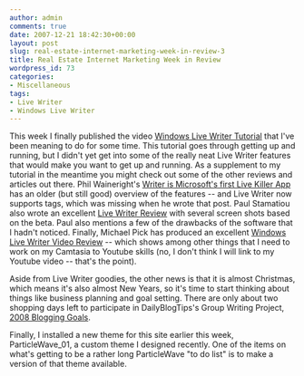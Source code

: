 ```yaml
---
author: admin
comments: true
date: 2007-12-21 18:42:30+00:00
layout: post
slug: real-estate-internet-marketing-week-in-review-3
title: Real Estate Internet Marketing Week in Review
wordpress_id: 73
categories:
- Miscellaneous
tags:
- Live Writer
- Windows Live Writer
---
```


This week I finally published the video [Windows Live Writer Tutorial](http://www.particlewave.com/internet-marketing/2007/12/20/windows-live-writer-tutorial/) that I've been meaning to do for some time.   This tutorial goes through getting up and running, but I didn't yet get into some of the really neat Live Writer features that would make you want to get up and running.  As a supplement to my tutorial in the meantime you might check out some of the other reviews and articles out there.  Phil Waineright's [Writer is Microsoft's first Live Killer App](http://blogs.zdnet.com/SAAS/?p=199) has an older (but still good) overview of the features -- and Live Writer now supports tags, which was missing when he wrote that post.  Paul Stamatiou also wrote an excellent [Live Writer Review](http://paulstamatiou.com/2006/08/14/review-windows-live-writer-beta/) with several screen shots based on the beta.  Paul also mentions a few of the drawbacks of the software that I hadn't noticed.  Finally, Michael Pick has produced an excellent [Windows Live Writer Video Review](http://www.youtube.com/watch?v=yY6gf5aa93E) -- which shows among other things that I need to work on my Camtasia to Youtube skills (no, I don't think I will link to my Youtube video -- that's the point).

Aside from Live Writer goodies, the other news is that it is almost Christmas, which means it's also almost New Years, so it's time to start thinking about things like business planning and goal setting.  There are only about two shopping days left to participate in DailyBlogTips's Group Writing Project, [2008 Blogging Goals](http://www.dailyblogtips.com/group-writing-project-2008-blogging-goals/).

Finally, I installed a new theme for this site earlier this week, ParticleWave_01, a custom theme I designed recently.  One of the items on what's getting to be a rather long ParticleWave "to do list" is to make a version of that theme available.
